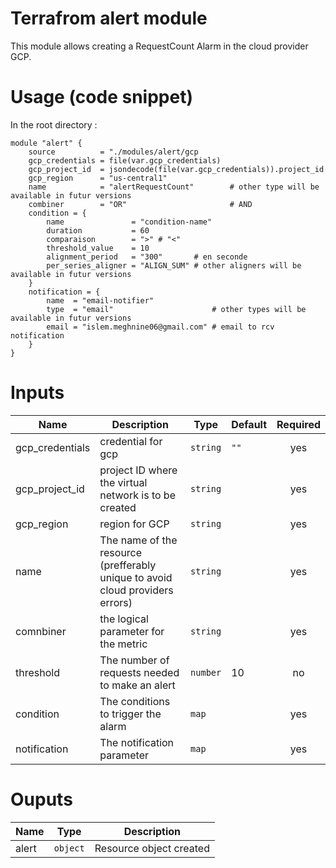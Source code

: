 # Terrafrom alert module
This module allows creating a RequestCount Alarm in the cloud provider GCP. 

# Usage (code snippet)
In the root directory : 

    module "alert" {
        source          = "./modules/alert/gcp
        gcp_credentials = file(var.gcp_credentials)
        gcp_project_id  = jsondecode(file(var.gcp_credentials)).project_id
        gcp_region      = "us-central1"
        name            = "alertRequestCount"        # other type will be available in futur versions
        combiner        = "OR"                       # AND
        condition = {
            name               = "condition-name"
            duration           = 60
            comparaison        = ">" # "<"
            threshold_value    = 10
            alignment_period   = "300"       # en seconde 
            per_series_aligner = "ALIGN_SUM" # other aligners will be available in futur versions
        }
        notification = {
            name  = "email-notifier"
            type  = "email"                      # other types will be available in futur versions
            email = "islem.meghnine06@gmail.com" # email to rcv notification
        }
    }


# Inputs
| Name | Description | Type | Default | Required |
|------|-------------|------|---------|:--------:|
| gcp_credentials | credential for gcp | `string` | `""` | yes |
| gcp_project_id | project ID where the virtual network is to be created | `string` |  | yes |
| gcp_region | region for GCP | `string` |  | yes |
| name | The name of the resource (prefferably unique to avoid cloud providers errors)  | `string` | | yes |
| comnbiner | the logical parameter for the metric | `string` | | yes |
| threshold | The number of requests needed to make an alert  | `number` |10 | no |
| condition | The conditions to trigger the alarm  | `map` | | yes |
| notification | The notification parameter  | `map` | | yes |


# Ouputs
| Name | Type | Description |
|------|-------------|:--------:|
| alert | `object` | Resource object created |

